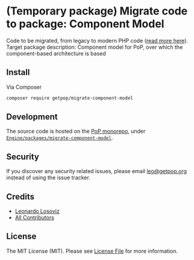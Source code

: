 # (Temporary package) Migrate code to package: Component Model

Code to be migrated, from legacy to modern PHP code ([read more here](https://github.com/leoloso/PoP#codebase-migration)). Target package description: Component model for PoP, over which the component-based architecture is based

## Install

Via Composer

``` bash
composer require getpop/migrate-component-model
```

## Development

The source code is hosted on the [PoP monorepo](https://github.com/leoloso/PoP), under [`Engine/packages/migrate-component-model`](https://github.com/leoloso/PoP/tree/master/layers/Engine/packages/migrate-component-model).

## Security

If you discover any security related issues, please email leo@getpop.org instead of using the issue tracker.

## Credits

- [Leonardo Losoviz][link-author]
- [All Contributors][link-contributors]

## License

The MIT License (MIT). Please see [License File](LICENSE.md) for more information.

[ico-version]: https://img.shields.io/packagist/v/getpop/component-model.svg?style=flat-square
[ico-license]: https://img.shields.io/badge/license-MIT-brightgreen.svg?style=flat-square
[ico-travis]: https://img.shields.io/travis/getpop/component-model/master.svg?style=flat-square
[ico-scrutinizer]: https://img.shields.io/scrutinizer/coverage/g/getpop/component-model.svg?style=flat-square
[ico-code-quality]: https://img.shields.io/scrutinizer/g/getpop/component-model.svg?style=flat-square
[ico-downloads]: https://img.shields.io/packagist/dt/getpop/component-model.svg?style=flat-square

[link-packagist]: https://packagist.org/packages/getpop/component-model
[link-travis]: https://travis-ci.org/getpop/component-model
[link-scrutinizer]: https://scrutinizer-ci.com/g/getpop/component-model/code-structure
[link-code-quality]: https://scrutinizer-ci.com/g/getpop/component-model
[link-downloads]: https://packagist.org/packages/getpop/component-model
[link-author]: https://github.com/leoloso
[link-contributors]: ../../../../../../contributors
